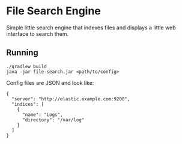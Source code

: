 # File Search Engine

Simple little search engine that indexes files and displays a little web
interface to search them.

## Running

    ./gradlew build
    java -jar file-search.jar <path/to/config>

Config files are JSON and look like:

    {
      "server": "http://elastic.example.com:9200",
      "indices": [
        {
          "name": "Logs",
          "directory": "/var/log"
        }
      ]
    }
